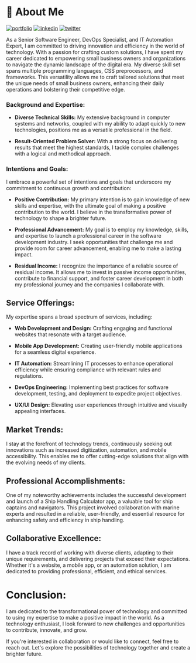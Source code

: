 # 🚀 About Me

[![portfolio](https://img.shields.io/badge/my_portfolio-000?style=for-the-badge&logo=ko-fi&logoColor=white)](https://katherineoelsner.com/)
[![linkedin](https://img.shields.io/badge/linkedin-0A66C2?style=for-the-badge&logo=linkedin&logoColor=white)](https://www.linkedin.com/)
[![twitter](https://img.shields.io/badge/twitter-1DA1F2?style=for-the-badge&logo=twitter&logoColor=white)](https://twitter.com/)

As a Senior Software Engineer, DevOps Specialist, and IT Automation Expert, I am committed to driving innovation and efficiency in the world of technology. With a passion for crafting custom solutions, I have spent my career dedicated to empowering small business owners and organizations to navigate the dynamic landscape of the digital era. My diverse skill set spans multiple programming languages, CSS preprocessors, and frameworks. This versatility allows me to craft tailored solutions that meet the unique needs of small business owners, enhancing their daily operations and bolstering their competitive edge.

### **Background and Expertise:**

- **Diverse Technical Skills:** My extensive background in computer systems and networks, coupled with my ability to adapt quickly to new technologies, positions me as a versatile professional in the field.

- **Result-Oriented Problem Solver:** With a strong focus on delivering results that meet the highest standards, I tackle complex challenges with a logical and methodical approach.

### **Intentions and Goals:**

I embrace a powerful set of intentions and goals that underscore my commitment to continuous growth and contribution:

- **Positive Contribution:** My primary intention is to gain knowledge of new skills and expertise, with the ultimate goal of making a positive contribution to the world. I believe in the transformative power of technology to shape a brighter future.

- **Professional Advancement:** My goal is to employ my knowledge, skills, and expertise to launch a professional career in the software development industry. I seek opportunities that challenge me and provide room for career advancement, enabling me to make a lasting impact.

- **Residual Income:** I recognize the importance of a reliable source of residual income. It allows me to invest in passive income opportunities, contribute to financial support, and foster career development in both my professional journey and the companies I collaborate with.

## **Service Offerings:**

My expertise spans a broad spectrum of services, including:

- **Web Development and Design:** Crafting engaging and functional websites that resonate with a target audience.

- **Mobile App Development:** Creating user-friendly mobile applications for a seamless digital experience.

- **IT Automation:** Streamlining IT processes to enhance operational efficiency while ensuring compliance with relevant rules and regulations.

- **DevOps Engineering:** Implementing best practices for software development, testing, and deployment to expedite project objectives.

- **UX/UI Design:** Elevating user experiences through intuitive and visually appealing interfaces.

## **Market Trends:**

I stay at the forefront of technology trends, continuously seeking out innovations such as increased digitization, automation, and mobile accessibility. This enables me to offer cutting-edge solutions that align with the evolving needs of my clients.

## **Professional Accomplishments:**

One of my noteworthy achievements includes the successful development and launch of a Ship Handling Calculator app, a valuable tool for ship captains and navigators. This project involved collaboration with marine experts and resulted in a reliable, user-friendly, and essential resource for enhancing safety and efficiency in ship handling.

## **Collaborative Excellence:**

I have a track record of working with diverse clients, adapting to their unique requirements, and delivering projects that exceed their expectations. Whether it's a website, a mobile app, or an automation solution, I am dedicated to providing professional, efficient, and ethical services.

# **Conclusion:**

I am dedicated to the transformational power of technology and committed to using my expertise to make a positive impact in the world. As a technology enthusiast, I look forward to new challenges and opportunities to contribute, innovate, and grow.

If you're interested in collaboration or would like to connect, feel free to reach out. Let's explore the possibilities of technology together and create a brighter future.
